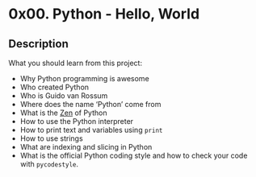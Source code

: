 # 0x00. Python - Hello, World
## Description
What you should learn from this project:

* Why Python programming is awesome
* Who created Python 
* Who is Guido van Rossum
* Where does the name ‘Python’ come from
* What is the [Zen](../#readme#the-zen-of-python) of Python
* How to use the Python interpreter
* How to print text and variables using `print`
* How to use strings
* What are indexing and slicing in Python
* What is the official Python coding style and how to check your code with `pycodestyle`.
